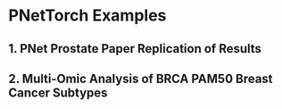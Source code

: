 # PNetTorch Examples

## 1. PNet Prostate Paper Replication of Results

## 2. Multi-Omic Analysis of BRCA PAM50 Breast Cancer Subtypes 